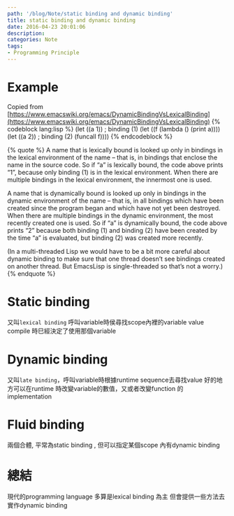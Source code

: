 ```yaml
---
path: '/blog/Note/static binding and dynamic binding'
title: static binding and dynamic binding
date: 2016-04-23 20:01:06
description:
categories: Note
tags:
- Programming Principle
---
```


# Example
Copied from [https://www.emacswiki.org/emacs/DynamicBindingVsLexicalBinding](https://www.emacswiki.org/emacs/DynamicBindingVsLexicalBinding)
{% codeblock lang:lisp %}
    (let ((a 1))                            ; binding (1)
      (let ((f (lambda () (print a))))
        (let ((a 2))                        ; binding (2)
          (funcall f))))
{% endcodeblock %}

{% quote %}
A name that is lexically bound is looked up only in bindings in the lexical environment of the name – that is, in bindings that enclose the name in the source code. So if “a” is lexically bound, the code above prints “1”, because only binding (1) is in the lexical environment. When there are multiple bindings in the lexical environment, the innermost one is used.

A name that is dynamically bound is looked up only in bindings in the dynamic environment of the name – that is, in all bindings which have been created since the program began and which have not yet been destroyed. When there are multiple bindings in the dynamic environment, the most recently created one is used. So if “a” is dynamically bound, the code above prints “2” because both binding (1) and binding (2) have been created by the time “a” is evaluated, but binding (2) was created more recently.

(In a multi-threaded Lisp we would have to be a bit more careful about dynamic binding to make sure that one thread doesn’t see bindings created on another thread. But EmacsLisp is single-threaded so that’s not a worry.)
{% endquote %}

# Static binding
又叫`lexical binding`
呼叫variable時侯尋找scope內裡的variable value
compile 時巳經決定了使用那個variable

# Dynamic binding
又叫`late binding`，呼叫variable時根據runtime sequence去尋找value
好的地方可以在runtime 時改變variable的數值，又或者改變function 的implementation

# Fluid binding
兩個合體, 平常為static binding , 但可以指定某個scope 內有dynamic binding

# 總結
現代的programming language 多算是lexical binding 為主
但會提供一些方法去實作dynamic binding
